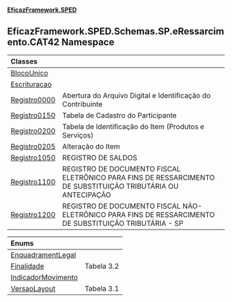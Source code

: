 #### [EficazFramework.SPED](EficazFrameworkSPED.md 'EficazFramework SPED')

## EficazFramework.SPED.Schemas.SP.eRessarcimento.CAT42 Namespace

| Classes | |
| :--- | :--- |
| [BlocoUnico](EficazFramework.SPED.Schemas.SP.eRessarcimento.CAT42/BlocoUnico.md 'EficazFramework.SPED.Schemas.SP.eRessarcimento.CAT42.BlocoUnico') | |
| [Escrituracao](EficazFramework.SPED.Schemas.SP.eRessarcimento.CAT42/Escrituracao.md 'EficazFramework.SPED.Schemas.SP.eRessarcimento.CAT42.Escrituracao') | |
| [Registro0000](EficazFramework.SPED.Schemas.SP.eRessarcimento.CAT42/Registro0000.md 'EficazFramework.SPED.Schemas.SP.eRessarcimento.CAT42.Registro0000') | Abertura do Arquivo Digital e Identificação do Contribuinte |
| [Registro0150](EficazFramework.SPED.Schemas.SP.eRessarcimento.CAT42/Registro0150.md 'EficazFramework.SPED.Schemas.SP.eRessarcimento.CAT42.Registro0150') | Tabela de Cadastro do Participante |
| [Registro0200](EficazFramework.SPED.Schemas.SP.eRessarcimento.CAT42/Registro0200.md 'EficazFramework.SPED.Schemas.SP.eRessarcimento.CAT42.Registro0200') | Tabela de Identificação do Item (Produtos e Serviços) |
| [Registro0205](EficazFramework.SPED.Schemas.SP.eRessarcimento.CAT42/Registro0205.md 'EficazFramework.SPED.Schemas.SP.eRessarcimento.CAT42.Registro0205') | Alteração do Item |
| [Registro1050](EficazFramework.SPED.Schemas.SP.eRessarcimento.CAT42/Registro1050.md 'EficazFramework.SPED.Schemas.SP.eRessarcimento.CAT42.Registro1050') | REGISTRO DE SALDOS |
| [Registro1100](EficazFramework.SPED.Schemas.SP.eRessarcimento.CAT42/Registro1100.md 'EficazFramework.SPED.Schemas.SP.eRessarcimento.CAT42.Registro1100') | REGISTRO DE DOCUMENTO FISCAL ELETRÔNICO PARA FINS DE RESSARCIMENTO DE SUBSTITUIÇÂO TRIBUTÁRIA OU ANTECIPAÇÃO |
| [Registro1200](EficazFramework.SPED.Schemas.SP.eRessarcimento.CAT42/Registro1200.md 'EficazFramework.SPED.Schemas.SP.eRessarcimento.CAT42.Registro1200') | REGISTRO DE DOCUMENTO FISCAL NÃO-ELETRÔNICO PARA FINS DE RESSARCIMENTO DE SUBSTITUIÇÂO TRIBUTÁRIA - SP |

| Enums | |
| :--- | :--- |
| [EnquadramentLegal](EficazFramework.SPED.Schemas.SP.eRessarcimento.CAT42/EnquadramentLegal.md 'EficazFramework.SPED.Schemas.SP.eRessarcimento.CAT42.EnquadramentLegal') | |
| [Finalidade](EficazFramework.SPED.Schemas.SP.eRessarcimento.CAT42/Finalidade.md 'EficazFramework.SPED.Schemas.SP.eRessarcimento.CAT42.Finalidade') | Tabela 3.2 |
| [IndicadorMovimento](EficazFramework.SPED.Schemas.SP.eRessarcimento.CAT42/IndicadorMovimento.md 'EficazFramework.SPED.Schemas.SP.eRessarcimento.CAT42.IndicadorMovimento') | |
| [VersaoLayout](EficazFramework.SPED.Schemas.SP.eRessarcimento.CAT42/VersaoLayout.md 'EficazFramework.SPED.Schemas.SP.eRessarcimento.CAT42.VersaoLayout') | Tabela 3.1 |
